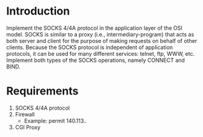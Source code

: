 # Introduction
Implement the SOCKS 4/4A protocol in the application layer of the OSI model.
SOCKS is similar to a proxy (i.e., intermediary-program) that acts as both server and client for the purpose of making requests on behalf of other clients. Because the SOCKS protocol is independent of application protocols, it can be used for many different services: telnet, ftp, WWW, etc.
Implement both types of the SOCKS operations, namely CONNECT and BIND.

# Requirements
1. SOCKS 4/4A protocol
2. Firewall
	* Example: permit 140.113.*.*
3. CGI Proxy
